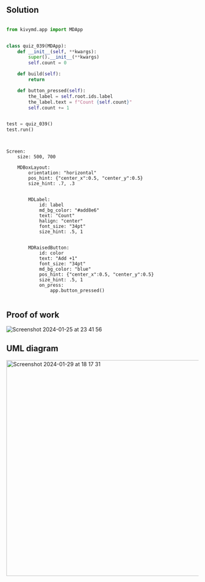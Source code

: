 ## Solution ##

```.py

from kivymd.app import MDApp


class quiz_039(MDApp):
    def __init__(self, **kwargs):
        super().__init__(**kwargs)
        self.count = 0

    def build(self):
        return

    def button_pressed(self):
        the_label = self.root.ids.label
        the_label.text = f"Count {self.count}"
        self.count += 1


test = quiz_039()
test.run()


```


```.kv


Screen:
    size: 500, 700

    MDBoxLayout:
        orientation: "horizontal"
        pos_hint: {"center_x":0.5, "center_y":0.5}
        size_hint: .7, .3


        MDLabel:
            id: label
            md_bg_color: "#add8e6"
            text: "Count"
            halign: "center"
            font_size: "34pt"
            size_hint: .5, 1


        MDRaisedButton:
            id: color
            text: "Add +1"
            font_size: "34pt"
            md_bg_color: "blue"
            pos_hint: {"center_x":0.5, "center_y":0.5}
            size_hint: .5, 1
            on_press:
                app.button_pressed()


```


## Proof of work ##

![Screenshot 2024-01-25 at 23 41 56](https://github.com/yuxuantaoisak/unit_3/assets/144768397/cd8e1adf-08be-41cf-bce2-fb482fac5a62)



## UML diagram ##

<img width="565" alt="Screenshot 2024-01-29 at 18 17 31" src="https://github.com/yuxuantaoisak/unit_3/assets/144768397/14c6dca3-7506-47aa-a499-881559cc4b77">
